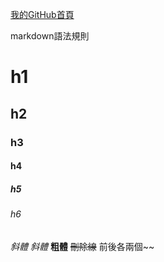 [我的GitHub首頁](RainRoc1222.github.io/index/index.html)






markdown語法規則

# h1
## h2
### h3
#### h4
##### h5
###### h6

*斜體*
_斜體_
**粗體**
~~刪除線~~  前後各兩個~~